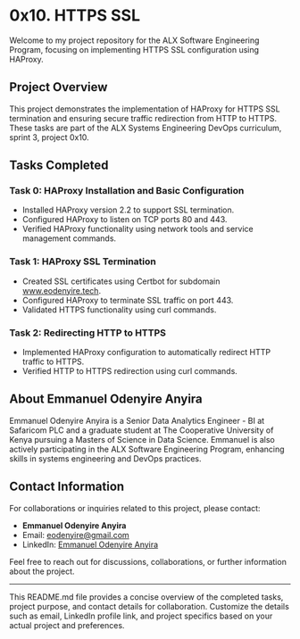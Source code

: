 # 0x10. HTTPS SSL

Welcome to my project repository for the ALX Software Engineering Program, focusing on implementing HTTPS SSL configuration using HAProxy.

## Project Overview

This project demonstrates the implementation of HAProxy for HTTPS SSL termination and ensuring secure traffic redirection from HTTP to HTTPS. These tasks are part of the ALX Systems Engineering DevOps curriculum, sprint 3, project 0x10.

## Tasks Completed

### Task 0: HAProxy Installation and Basic Configuration

- Installed HAProxy version 2.2 to support SSL termination.
- Configured HAProxy to listen on TCP ports 80 and 443.
- Verified HAProxy functionality using network tools and service management commands.

### Task 1: HAProxy SSL Termination

- Created SSL certificates using Certbot for subdomain www.eodenyire.tech.
- Configured HAProxy to terminate SSL traffic on port 443.
- Validated HTTPS functionality using curl commands.

### Task 2: Redirecting HTTP to HTTPS

- Implemented HAProxy configuration to automatically redirect HTTP traffic to HTTPS.
- Verified HTTP to HTTPS redirection using curl commands.

## About Emmanuel Odenyire Anyira

Emmanuel Odenyire Anyira is a Senior Data Analytics Engineer - BI at Safaricom PLC and a graduate student at The Cooperative University of Kenya pursuing a Masters of Science in Data Science. Emmanuel is also actively participating in the ALX Software Engineering Program, enhancing skills in systems engineering and DevOps practices.

## Contact Information

For collaborations or inquiries related to this project, please contact:

- **Emmanuel Odenyire Anyira**
- Email: eodenyire@gmail.com
- LinkedIn: [Emmanuel Odenyire Anyira](https://www.linkedin.com/in/emmanuelodenyire/)

Feel free to reach out for discussions, collaborations, or further information about the project.

---

This README.md file provides a concise overview of the completed tasks, project purpose, and contact details for collaboration. Customize the details such as email, LinkedIn profile link, and project specifics based on your actual project and preferences.

